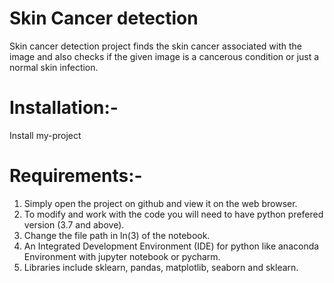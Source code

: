 # Skin Cancer detection 

Skin cancer detection project finds the skin cancer associated with the image and 
also checks if the given image is a cancerous condition or 
just a normal skin infection.

# Installation:-

Install my-project

# Requirements:-
1. Simply open the project on github and view it on the web browser.
2. To modify and work with the code you will need to have python prefered version (3.7 and above).
3. Change the file path in ln(3) of the notebook.
4. An Integrated Development Environment (IDE) for python like anaconda Environment with jupyter notebook or pycharm.
5. Libraries include sklearn, pandas, matplotlib, seaborn and sklearn.

